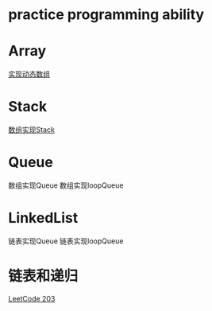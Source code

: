 # practice programming ability

# Array
[实现动态数组](./Array/src/Array.java)
# Stack
[数组实现Stack](./Stack/src/ArrayStack.java)
# Queue
数组实现Queue
数组实现loopQueue

# LinkedList

链表实现Queue
链表实现loopQueue

# 链表和递归


[LeetCode 203](./Linked/src/Solution.java)